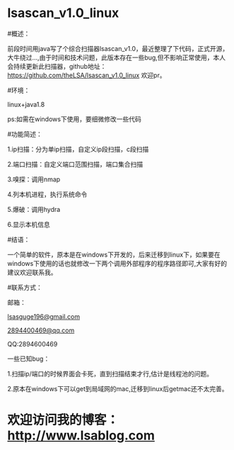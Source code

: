 # lsascan_v1.0_linux

#概述：

前段时间用java写了个综合扫描器lsascan_v1.0，最近整理了下代码，正式开源，大牛绕过...,由于时间和技术问题，此版本存在一些bug,但不影响正常使用，本人会持续更新此扫描器，github地址：https://github.com/theLSA/lsascan_v1.0_linux
欢迎pr。


#环境：

linux+java1.8

ps:如需在windows下使用，要细微修改一些代码



#功能简述：

1.ip扫描：分为单ip扫描，自定义ip段扫描，c段扫描

2.端口扫描：自定义端口范围扫描，端口集合扫描

3.嗅探：调用nmap

4.列本机进程，执行系统命令

5.爆破：调用hydra

6.显示本机信息



#结语：

一个简单的软件，原本是在windows下开发的，后来迁移到linux下，如果要在windows下使用的话也就修改一下两个调用外部程序的程序路径即可,大家有好的建议欢迎联系我。

#联系方式：

邮箱：

lsasguge196@gmail.com

2894400469@qq.com

QQ:2894600469


一些已知bug：

1.扫描ip/端口的时候界面会卡死，直到扫描结束才行,估计是线程池的问题。

2.原本在windows下可以get到局域网的mac,迁移到linux后getmac还不太完善。


# 欢迎访问我的博客：http://www.lsablog.com





